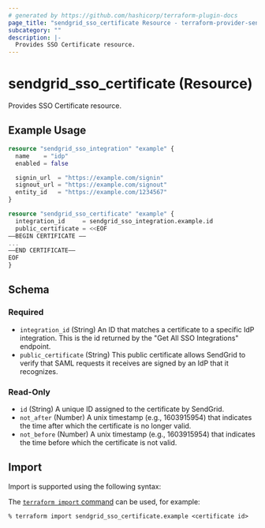 ```yaml
---
# generated by https://github.com/hashicorp/terraform-plugin-docs
page_title: "sendgrid_sso_certificate Resource - terraform-provider-sendgrid"
subcategory: ""
description: |-
  Provides SSO Certificate resource.
---
```


# sendgrid_sso_certificate (Resource)

Provides SSO Certificate resource.

## Example Usage

```terraform
resource "sendgrid_sso_integration" "example" {
  name    = "idp"
  enabled = false

  signin_url  = "https://example.com/signin"
  signout_url = "https://example.com/signout"
  entity_id   = "https://example.com/1234567"
}

resource "sendgrid_sso_certificate" "example" {
  integration_id     = sendgrid_sso_integration.example.id
  public_certificate = <<EOF
—–BEGIN CERTIFICATE —–
...
—–END CERTIFICATE—–
EOF
}
```

<!-- schema generated by tfplugindocs -->
## Schema

### Required

- `integration_id` (String) An ID that matches a certificate to a specific IdP integration. This is the id returned by the "Get All SSO Integrations" endpoint.
- `public_certificate` (String) This public certificate allows SendGrid to verify that SAML requests it receives are signed by an IdP that it recognizes.

### Read-Only

- `id` (String) A unique ID assigned to the certificate by SendGrid.
- `not_after` (Number) A unix timestamp (e.g., 1603915954) that indicates the time after which the certificate is no longer valid.
- `not_before` (Number) A unix timestamp (e.g., 1603915954) that indicates the time before which the certificate is not valid.

## Import

Import is supported using the following syntax:

The [`terraform import` command](https://developer.hashicorp.com/terraform/cli/commands/import) can be used, for example:

```shell
% terraform import sendgrid_sso_certificate.example <certificate id>
```
